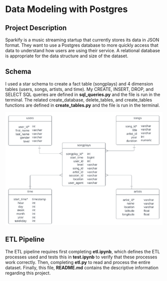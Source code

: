 # Data Modeling with Postgres

## Project Description

Sparkify is a music streaming startup that currently stores its data in JSON format. They want to use a Postgres database to more quickly access that data to understand how users are using their service. A relational database is appropriate for the data structure and size of the dataset.

## Schema

I used a star schema to create a fact table (songplays) and 4 dimension tables (users, songs, artists, and time). My CREATE, INSERT, DROP, and SELECT SQL queries are defined in **sql_queries.py** and the file is run in the terminal. The related create_database, delete_tables, and create_tables functions are defined in **create_tables.py** and the file is run in the terminal.

![Sparkify ERD](sparkify_ERD.png)

## ETL Pipeline

The ETL pipeline requires first completing **etl.ipynb**, which defines the ETL processes used and tests this in **test.ipynb** to verify that these processes work correctly. Then, completing **etl.py** to read and process the entire dataset. Finally, this file, **README.md** contains the descriptive information regarding this project.